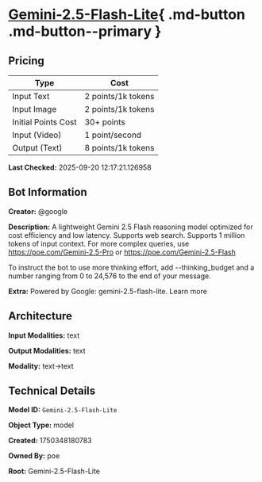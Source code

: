 # [Gemini-2.5-Flash-Lite](https://poe.com/Gemini-2.5-Flash-Lite){ .md-button .md-button--primary }

## Pricing

| Type | Cost |
|------|------|
| Input Text | 2 points/1k tokens |
| Input Image | 2 points/1k tokens |
| Initial Points Cost | 30+ points |
| Input (Video) | 1 point/second |
| Output (Text) | 8 points/1k tokens |

**Last Checked:** 2025-09-20 12:17:21.126958


## Bot Information

**Creator:** @google

**Description:** A lightweight Gemini 2.5 Flash reasoning model optimized for cost efficiency and low latency. Supports web search. Supports 1 million tokens of input context. For more complex queries, use https://poe.com/Gemini-2.5-Pro or https://poe.com/Gemini-2.5-Flash

To instruct the bot to use more thinking effort, add --thinking_budget and a number ranging from 0 to 24,576 to the end of your message.

**Extra:** Powered by Google: gemini-2.5-flash-lite. Learn more


## Architecture

**Input Modalities:** text

**Output Modalities:** text

**Modality:** text->text


## Technical Details

**Model ID:** `Gemini-2.5-Flash-Lite`

**Object Type:** model

**Created:** 1750348180783

**Owned By:** poe

**Root:** Gemini-2.5-Flash-Lite
